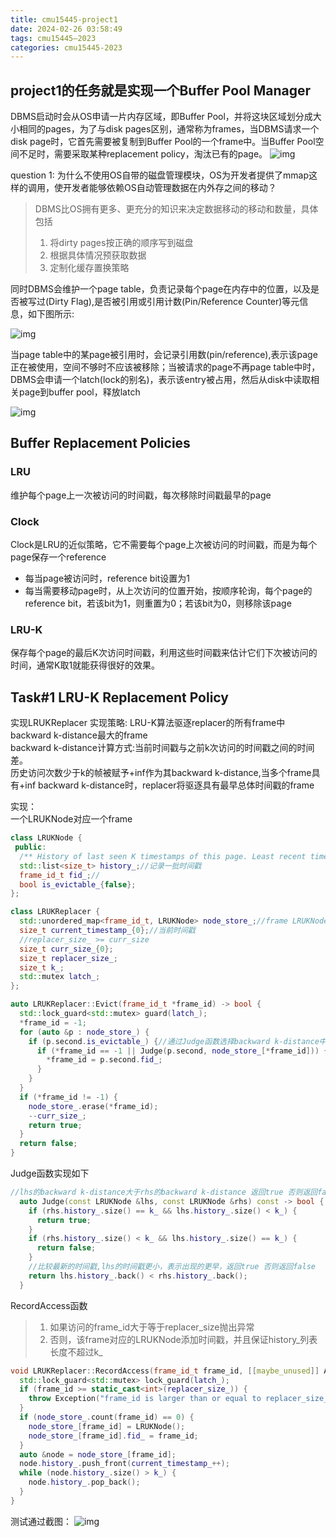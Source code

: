 ```yaml
---
title: cmu15445-project1
date: 2024-02-26 03:58:49
tags: cmu15445—2023
categories: cmu15445-2023
---
```


## project1的任务就是实现一个Buffer Pool Manager<br/>
DBMS启动时会从OS申请一片内存区域，即Buffer Pool，并将这块区域划分成大小相同的pages，为了与disk pages区别，通常称为frames，当DBMS请求一个disk page时，它首先需要被复制到Buffer Pool的一个frame中。当Buffer Pool空间不足时，需要采取某种replacement policy，淘汰已有的page。
![img](../images/cmu15445-project1/1.png)

question 1:
为什么不使用OS自带的磁盘管理模块，OS为开发者提供了mmap这样的调用，使开发者能够依赖OS自动管理数据在内外存之间的移动？
> DBMS比OS拥有更多、更充分的知识来决定数据移动的移动和数量，具体包括
> 1. 将dirty pages按正确的顺序写到磁盘
> 2. 根据具体情况预获取数据
> 3. 定制化缓存置换策略

同时DBMS会维护一个page table，负责记录每个page在内存中的位置，以及是否被写过(Dirty Flag),是否被引用或引用计数(Pin/Reference Counter)等元信息，如下图所示:

![img](../images/cmu15445-project1/2.png)

当page table中的某page被引用时，会记录引用数(pin/reference),表示该page正在被使用，空间不够时不应该被移除；当被请求的page不再page table中时，DBMS会申请一个latch(lock的别名)，表示该entry被占用，然后从disk中读取相关page到buffer pool，释放latch

![img](../images/cmu15445-project1/3.png)

## Buffer Replacement Policies
### LRU
维护每个page上一次被访问的时间戳，每次移除时间戳最早的page

### Clock
Clock是LRU的近似策略，它不需要每个page上次被访问的时间戳，而是为每个page保存一个reference
- 每当page被访问时，reference bit设置为1
- 每当需要移动page时，从上次访问的位置开始，按顺序轮询，每个page的reference bit，若该bit为1，则重置为0；若该bit为0，则移除该page

### LRU-K
保存每个page的最后K次访问时间戳，利用这些时间戳来估计它们下次被访问的时间，通常K取1就能获得很好的效果。

## Task#1 LRU-K Replacement Policy
实现LRUKReplacer
实现策略:
LRU-K算法驱逐replacer的所有frame中backward k-distance最大的frame<br/>
backward k-distance计算方式:当前时间戳与之前k次访问的时间戳之间的时间差。<br/>
历史访问次数少于k的帧被赋予+inf作为其backward k-distance,当多个frame具有+inf backward k-distance时，replacer将驱逐具有最早总体时间戳的frame<br/>

实现：<br/>
一个LRUKNode对应一个frame
```cpp
class LRUKNode {
 public:
  /** History of last seen K timestamps of this page. Least recent timestamp stored in front. */
  std::list<size_t> history_;//记录一批时间戳
  frame_id_t fid_;//
  bool is_evictable_{false};
};
```
```cpp 
class LRUKReplacer {
  std::unordered_map<frame_id_t, LRUKNode> node_store_;//frame LRUKNode couple
  size_t current_timestamp_{0};//当前时间戳
  //replacer_size_ >= curr_size
  size_t curr_size_{0};
  size_t replacer_size_;
  size_t k_;
  std::mutex latch_;
};
```

```cpp
auto LRUKReplacer::Evict(frame_id_t *frame_id) -> bool {
  std::lock_guard<std::mutex> guard(latch_);
  *frame_id = -1;
  for (auto &p : node_store_) {
    if (p.second.is_evictable_) {//通过Judge函数选择backward k-distance中最大的frame
      if (*frame_id == -1 || Judge(p.second, node_store_[*frame_id])) {
        *frame_id = p.second.fid_;
      }
    }
  }
  if (*frame_id != -1) {
    node_store_.erase(*frame_id);
    --curr_size_;
    return true;
  }
  return false;
}
```

Judge函数实现如下
```cpp
//lhs的backward k-distance大于rhs的backward k-distance 返回true 否则返回false
  auto Judge(const LRUKNode &lhs, const LRUKNode &rhs) const -> bool {
    if (rhs.history_.size() == k_ && lhs.history_.size() < k_) {
      return true;
    }
    if (rhs.history_.size() < k_ && lhs.history_.size() == k_) {
      return false;
    }
    //比较最新的时间戳,lhs的时间戳更小，表示出现的更早，返回true 否则返回false
    return lhs.history_.back() < rhs.history_.back();
  }
```

RecordAccess函数
> 1. 如果访问的frame_id大于等于replacer_size抛出异常
> 2. 否则，该frame对应的LRUKNode添加时间戳，并且保证history_列表长度不超过k_
```cpp
void LRUKReplacer::RecordAccess(frame_id_t frame_id, [[maybe_unused]] AccessType access_type) {
  std::lock_guard<std::mutex> lock_guard(latch_);
  if (frame_id >= static_cast<int>(replacer_size_)) {
    throw Exception("frame_id is larger than or equal to replacer_size_");
  }
  if (node_store_.count(frame_id) == 0) {
    node_store_[frame_id] = LRUKNode();
    node_store_[frame_id].fid_ = frame_id;
  }
  auto &node = node_store_[frame_id];
  node.history_.push_front(current_timestamp_++);
  while (node.history_.size() > k_) {
    node.history_.pop_back();
  }
}
```



测试通过截图：
![img](../images/cmu15445-project1/4.png)

